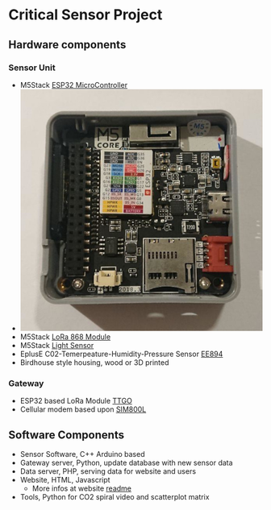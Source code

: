 # Critical Sensor Project

## Hardware components
### Sensor Unit
 * M5Stack [ESP32 MicroController](https://docs.m5stack.com/#/en/core/gray)
  * ![C-bottom](https://raw.githubusercontent.com/digital-codes/critical-sensor/master/assets/controller-bottom.jpg)
 * M5Stack [LoRa 868 Module](https://docs.m5stack.com/#/en/module/lora868)
 * M5Stack [Light Sensor](https://docs.m5stack.com/#/en/unit/light)
 * EplusE C02-Temerpeature-Humidity-Pressure Sensor [EE894](http://downloads.epluse.com/fileadmin/data/product/ee894/datasheet_EE894.pdf)
 * Birdhouse style housing, wood or 3D printed
 
 ### Gateway
  * ESP32 based LoRa Module [TTGO](http://www.lilygo.cn/prod_view.aspx?TypeId=50003&Id=1134&FId=t3:50003:3)
  * Cellular modem based upon [SIM800L](https://www.simcom.com/product/SIM800.html)
  
## Software Components
 * Sensor Software, C++ Arduino based
 * Gateway server, Python, update database with new sensor data
 * Data server, PHP, serving data for website and users
 * Website, HTML, Javascript
   * More infos at website [readme](https://github.com/digital-codes/critical-sensor/blob/master/website/readme.md)
 * Tools, Python for CO2 spiral video and scatterplot matrix
 
 

 
 
